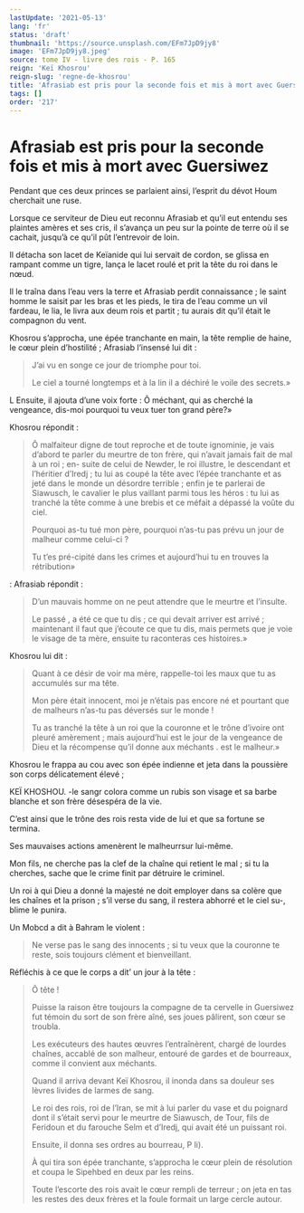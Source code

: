 ```yaml
---
lastUpdate: '2021-05-13'
lang: 'fr'
status: 'draft'
thumbnail: 'https://source.unsplash.com/EFm7JpD9jy8'
image: 'EFm7JpD9jy8.jpeg'
source: tome IV - livre des rois - P. 165
reign: 'Keï Khosrou'
reign-slug: 'regne-de-khosrou'
title: 'Afrasiab est pris pour la seconde fois et mis à mort avec Guersiwez | Le Livre des Rois | Shâhnâmeh'
tags: []
order: '217'
---
```


<!-- LTeX: language=fr -->

# Afrasiab est pris pour la seconde fois et mis à mort avec Guersiwez

Pendant que ces deux princes se parlaient ainsi, l’esprit du dévot Houm cherchait une ruse.

Lorsque ce serviteur de Dieu eut reconnu Afrasiab et qu’il eut entendu ses plaintes amères et ses cris, il s’avança un peu sur la pointe de terre où il se cachait, jusqu’à ce qu’il pût l’entrevoir de loin.

Il détacha son lacet de Keïanide qui lui servait de cordon, se glissa en rampant comme un tigre, lança le lacet roulé et prit la tête du roi dans le nœud.

Il le traîna dans l’eau vers la terre et Afrasiab perdit connaissance ; le saint homme le saisit par les bras et les pieds, le tira de l’eau comme un vil fardeau, le lia, le livra aux deum rois et partit ; tu aurais dit qu’il était le compagnon du vent.

Khosrou s’approcha, une épée tranchante en main, la tête remplie de haine, le cœur plein d’hostilité ; Afrasiab l’insensé lui dit :

> J’ai vu en songe ce jour de triomphe pour toi.
>
> Le ciel a tourné longtemps et à la lin il a déchiré le voile des secrets.»

L Ensuite, il ajouta d’une voix forte : Ô méchant, qui as cherché la vengeance, dis-moi pourquoi tu veux tuer ton grand père?»

Khosrou répondit :

> Ô malfaiteur digne de tout reproche et de toute ignominie, je vais d’abord te parler du meurtre de ton frère, qui n’avait jamais fait de mal à un roi ; en-
> suite de celui de Newder, le roi illustre, le descendant et l’héritier d’Iredj ; tu lui as coupé la tête avec l’épée tranchante et as jeté dans le monde un désordre terrible ; enfin je te parlerai de Siawusch, le cavalier le plus vaillant parmi tous les héros : tu lui as tranché la tête comme à une brebis et ce méfait a dépassé la voûte du ciel.
>
> Pourquoi as-tu tué mon père, pourquoi n’as-tu pas prévu un jour de malheur comme celui-ci ?
>
> Tu t’es pré-cipité dans les crimes et aujourd’hui tu en trouves la rétribution»

: Afrasiab répondit :

> D’un mauvais homme on ne peut attendre que le meurtre et l’insulte.
>
> Le passé
>, a été ce que tu dis ; ce qui devait arriver est arrivé ; maintenant il faut que j’écoute ce que tu dis, mais permets que je voie le visage de ta mère, ensuite tu raconteras ces histoires.»

Khosrou lui dit :

> Quant à ce désir de voir ma mère, rappelle-toi les maux que tu as accumulés sur ma tête.
>
> Mon père était innocent, moi je n’étais pas encore né et pourtant que de malheurs n’as-tu pas déversés sur le monde !
>
> Tu as tranché la tête à un roi que la couronne et le trône d’ivoire ont pleuré amèrement ; mais aujourd’hui est le jour de la vengeance de Dieu et la récompense qu’il donne aux méchants
> . est le malheur.»

Khosrou le frappa au cou avec son épée indienne et jeta dans la poussière son corps délicatement élevé ;

KEÏ KHOSHOU. -le sangr colora comme un rubis son visage et sa barbe blanche et son frère désespéra de la vie.

C’est ainsi que le trône des rois resta vide de lui et que sa fortune se termina.

Ses mauvaises actions amenèrent le malheurrsur lui-même.

Mon fils, ne cherche pas la clef de la chaîne qui retient le mal ; si tu la cherches, sache que le crime finit par détruire le criminel.

Un roi à qui Dieu a donné la majesté ne doit employer dans sa colère que les chaînes et la prison ; s’il verse du sang, il restera abhorré et le ciel su-, blime le punira.

Un Mobcd a dit à Bahram le violent :

> Ne verse pas le sang des innocents ; si tu veux que la couronne te reste, sois toujours clément et bienveillant.

Réfléchis à ce que le corps a dit’
un jour à la tête :

> Ô tête !
>
> Puisse la raison être toujours la compagne de ta cervelle in Guersiwez fut témoin du sort de son frère aîné, ses joues pâlirent, son cœur se troubla.
>
> Les exécuteurs des hautes œuvres l’entraînèrent, chargé de lourdes chaînes, accablé de son malheur, entouré de gardes et de bourreaux, comme il convient aux méchants.
>
> Quand il arriva devant Keï Khosrou, il inonda dans sa douleur ses lèvres livides de larmes de sang.
>
> Le roi des rois, roi de l’Iran, se mit à lui parler du vase et du poignard dont il s’était servi pour le meurtre de Siawusch, de Tour, fils de Feridoun et du farouche Selm et d’Iredj, qui avait été un puissant roi.
>
> Ensuite, il donna ses ordres au bourreau, P li).
>
> À qui tira son épée tranchante, s’approcha le cœur plein de résolution et coupa le Sipehbed en deux par les reins.
>
> Toute l’escorte des rois avait le cœur rempli de terreur ; on jeta en tas les restes des deux frères et la foule formait un large cercle autour.
